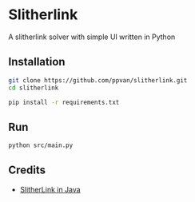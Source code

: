 # Slitherlink

A slitherlink solver with simple UI written in Python

## Installation
```bash
git clone https://github.com/ppvan/slitherlink.git
cd slitherlink

pip install -r requirements.txt
```
## Run
```bash
python src/main.py
```

## Credits

- [SlitherLink in Java](https://github.com/agill123/SlitherLink)